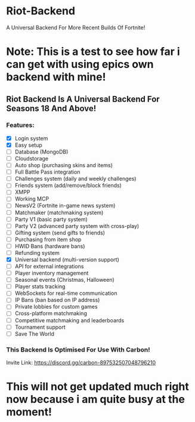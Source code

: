 # Riot-Backend
A Universal Backend For More Recent Builds Of Fortnite!

# Note: This is a test to see how far i can get with using epics own backend with mine!

## Riot Backend Is A Universal Backend For Seasons 18 And Above!
### Features:
- [x] Login system  
- [x] Easy setup  
- [ ] Database (MongoDB)
- [ ] Cloudstorage
- [ ] Auto shop (purchasing skins and items)  
- [ ] Full Battle Pass integration  
- [ ] Challenges system (daily and weekly challenges)  
- [ ] Friends system (add/remove/block friends)  
- [ ] XMPP  
- [ ] Working MCP
- [ ] NewsV2 (Fortnite in-game news system)
- [ ] Matchmaker (matchmaking system)  
- [ ] Party V1 (basic party system)  
- [ ] Party V2 (advanced party system with cross-play)
- [ ] Gifting system (send gifts to friends)  
- [ ] Purchasing from item shop  
- [ ] HWID Bans (hardware bans)  
- [ ] Refunding system
- [x] Universal backend (multi-version support)  
- [ ] API for external integrations  
- [ ] Player inventory management 
- [ ] Seasonal events (Christmas, Halloween)  
- [ ] Player stats tracking 
- [ ] WebSockets for real-time communication
- [ ] IP Bans (ban based on IP address) 
- [ ] Private lobbies for custom games  
- [ ] Cross-platform matchmaking  
- [ ] Competitive matchmaking and leaderboards  
- [ ] Tournament support
- [ ] Save The World

### This Backend Is Optimised For Use With Carbon!
Invite Link:
https://discord.gg/carbon-897532507048796210

# This will not get updated much right now because i am quite busy at the moment!
